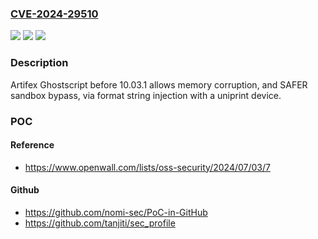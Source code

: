 ### [CVE-2024-29510](https://cve.mitre.org/cgi-bin/cvename.cgi?name=CVE-2024-29510)
![](https://img.shields.io/static/v1?label=Product&message=n%2Fa&color=blue)
![](https://img.shields.io/static/v1?label=Version&message=n%2Fa&color=blue)
![](https://img.shields.io/static/v1?label=Vulnerability&message=n%2Fa&color=brighgreen)

### Description

Artifex Ghostscript before 10.03.1 allows memory corruption, and SAFER sandbox bypass, via format string injection with a uniprint device.

### POC

#### Reference
- https://www.openwall.com/lists/oss-security/2024/07/03/7

#### Github
- https://github.com/nomi-sec/PoC-in-GitHub
- https://github.com/tanjiti/sec_profile

